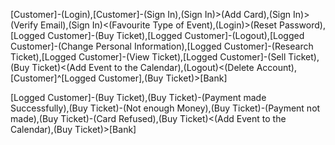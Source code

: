 [Customer]-(Login),[Customer]-(Sign In),(Sign In)>(Add Card),(Sign In)>(Verify Email),(Sign In)<(Favourite Type of Event),(Login)>(Reset Password),[Logged Customer]-(Buy Ticket),[Logged Customer]-(Logout),[Logged Customer]-(Change Personal Information),[Logged Customer]-(Research Ticket),[Logged Customer]-(View Ticket),[Logged Customer]-(Sell Ticket),(Buy Ticket)<(Add Event to the Calendar),(Logout)<(Delete Account),[Customer]^[Logged Customer],(Buy Ticket)>[Bank]

[Logged Customer]-(Buy Ticket),(Buy Ticket)-(Payment made Successfully),(Buy Ticket)-(Not enough Money),(Buy Ticket)-(Payment not made),(Buy Ticket)-(Card Refused),(Buy Ticket)<(Add Event to the Calendar),(Buy Ticket)>[Bank]

